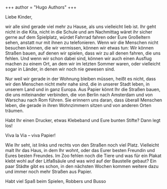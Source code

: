 +++
author = "Hugo Authors"
+++

Liebe Kinder,

wir alle sind gerade viel mehr zu Hause, als uns vielleicht lieb ist. Ihr geht nicht in die Kita, nicht in die Schule und am Nachmittag wäret ihr sicher gerne auf dem Spielplatz, würdet Fahrrad fahren oder Eure Großeltern sehen, anstatt nur mit ihnen zu telefonieren. Wenn wir die Menschen nicht besuchen können, die wir vermissen, können wir etwas tun: Wir können Straßen bauen, auf denen wir spielen, dass wir zu all denen fahren, die uns fehlen. Und wenn wir schon dabei sind, können wir auch einen Ausflug machen zu einem Ort, an dem wir im letzten Sommer waren, oder vielleicht sogar in Länder, in denen wir noch nie gewesen sind.

Nur weil wir gerade in der Wohnung bleiben müssen, heißt es nicht, dass wir den Menschen nicht mehr nahe sind, die in unserer Stadt leben, in unserem Land und in ganz Europa. Aus Papier könnt Ihr die Straßen bauen, die uns miteinander verbinden, die von Berlin nach Amsterdam und von Warschau nach Rom führen. Sie erinnern uns daran, dass überall Menschen leben, die gerade in ihren Wohnzimmern sitzen und von anderen Orten träumen.

Habt Ihr einen Drucker, etwas Klebeband und Eure bunten Stifte? Dann legt los!

Viva la Via – viva Papier!

Wie Ihr seht, ist links und rechts von den Straßen noch viel Platz. Vielleicht malt Ihr das Haus, in dem Ihr wohnt, oder das Eurer besten Freundin und Eures besten Freundes. Im Zoo fehlen noch die Tiere und was für ein Plakat klebt wohl auf der Litfaßsäule und was wird auf der Baustelle gebaut? Ein paar Städte gibt es schon, in den nächsten Wochen kommen weitere dazu und immer noch mehr Straßen aus Papier.

Habt viel Spaß beim Spielen, Robbers und Busso
